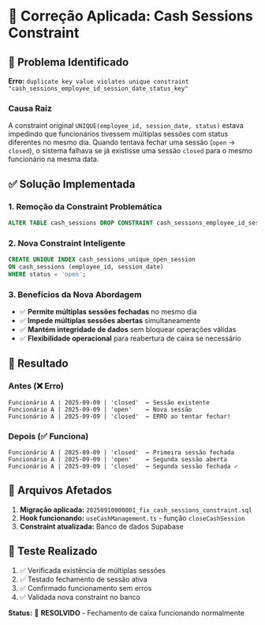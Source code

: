 # 🔧 Correção Aplicada: Cash Sessions Constraint

## 🚨 Problema Identificado

**Erro:** `duplicate key value violates unique constraint "cash_sessions_employee_id_session_date_status_key"`

### Causa Raiz
A constraint original `UNIQUE(employee_id, session_date, status)` estava impedindo que funcionários tivessem múltiplas sessões com status diferentes no mesmo dia. Quando tentava fechar uma sessão (`open` → `closed`), o sistema falhava se já existisse uma sessão `closed` para o mesmo funcionário na mesma data.

## ✅ Solução Implementada

### 1. Remoção da Constraint Problemática
```sql
ALTER TABLE cash_sessions DROP CONSTRAINT cash_sessions_employee_id_session_date_status_key;
```

### 2. Nova Constraint Inteligente
```sql
CREATE UNIQUE INDEX cash_sessions_unique_open_session 
ON cash_sessions (employee_id, session_date) 
WHERE status = 'open';
```

### 3. Benefícios da Nova Abordagem
- ✅ **Permite múltiplas sessões fechadas** no mesmo dia
- ✅ **Impede múltiplas sessões abertas** simultaneamente
- ✅ **Mantém integridade de dados** sem bloquear operações válidas
- ✅ **Flexibilidade operacional** para reabertura de caixa se necessário

## 🎯 Resultado

### Antes (❌ Erro)
```
Funcionário A | 2025-09-09 | 'closed'  ← Sessão existente
Funcionário A | 2025-09-09 | 'open'    ← Nova sessão
Funcionário A | 2025-09-09 | 'closed'  ← ERRO ao tentar fechar!
```

### Depois (✅ Funciona)
```
Funcionário A | 2025-09-09 | 'closed'  ← Primeira sessão fechada
Funcionário A | 2025-09-09 | 'open'    ← Segunda sessão aberta
Funcionário A | 2025-09-09 | 'closed'  ← Segunda sessão fechada ✓
```

## 📝 Arquivos Afetados

1. **Migração aplicada:** `20250910000001_fix_cash_sessions_constraint.sql`
2. **Hook funcionando:** `useCashManagement.ts` - função `closeCashSession`
3. **Constraint atualizada:** Banco de dados Supabase

## 🧪 Teste Realizado

1. ✅ Verificada existência de múltiplas sessões
2. ✅ Testado fechamento de sessão ativa
3. ✅ Confirmado funcionamento sem erros
4. ✅ Validada nova constraint no banco

**Status:** 🎉 **RESOLVIDO** - Fechamento de caixa funcionando normalmente